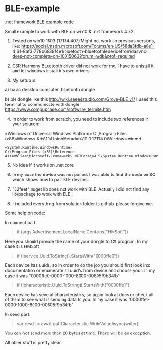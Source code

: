 # BLE-example
.net framework BLE example code


Small example to work with BLE on win10 & .net framework 4.7.2.

1. Tested on win10 1803 (17134.407)
Might not work on previous versions, like:
https://social.msdn.microsoft.com/Forums/en-US/58da3fdb-a0e1-4161-8af3-778b6839f4e1/bluetooth-bluetoothledevicefromidasync-does-not-complete-on-10015063?forum=wdk&prof=required

2. CSR Harmony BLuetooth driver did not work for me. I have to unistall it and let windows install it's own drivers.

3. My setup is:

 a) basic  desktop computer, bluetooth dongle
 
 b) ble dongle like this http://wiki.seeedstudio.com/Grove-BLE_v1/ 
 I used this terminal to communicate with dongle https://www.compuphase.com/software_termite.htm
 
4. In order to work from scratch, you need to include two references in your solution:

 «Windows от Universal Windows Platform»
    C:\Program Files (x86)\Windows Kits\10\UnionMetadata\10.0.17134.0\Windows.winmd
    
    «System.Runtime.WindowsRuntime»
    C:\Program Files (x86)\Reference Assemblies\Microsoft\Framework\.NETCore\v4.5\System.Runtime.WindowsRuntime.dll

5. No idea if it works on .net core

6. In my case the device was not paired. I was able to find the code on SO which shows how to pair BLE devices.

7. "32feet" nuget lib does not work with BLE. Actually I did not find any lib/package to work with BLE.

8. I included everything from solution folder to github, please forgive me. 

Some help on code:

In connect part:
>if (args.Advertisement.LocalName.Contains("HMSoft"))

Here you should provide the name of your dongle to C# program. In my case it is HMSoft


> if (!service.Uuid.ToString().StartsWith("0000ffe0"))

Each device has uuids, so in order to do the job you should first look into documentation or enumerate all uuid's from device and choose your.
In my case it was "0000ffe0-0000-1000-8000-00805f9b34fb"

>if (!characteristic.Uuid.ToString().StartsWith("0000ffe1"))

Each device has several characteristics, so again look at docs or check all of them to see what is sending data to you.
In my case it was "0000ffe1-0000-1000-8000-00805f9b34fb"

In send part:

> var result = await gattCharacteristic.WriteValueAsync(writer);

You can not send more then 20 bytes at time. There will be an exception.


All other stuff is pretty clear.




